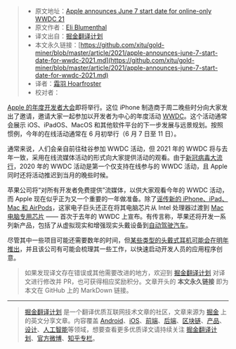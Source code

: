 > * 原文地址：[Apple announces June 7 start date for online-only WWDC 21](https://www.cnet.com/news/apple-announces-june-7-start-date-for-wwdc-2021/)
> * 原文作者：[Eli Blumenthal](https://www.cnet.com/profiles/eli.blumenthal/)
> * 译文出自：[掘金翻译计划](https://github.com/xitu/gold-miner)
> * 本文永久链接：[https://github.com/xitu/gold-miner/blob/master/article/2021/apple-announces-june-7-start-date-for-wwdc-2021.md](https://github.com/xitu/gold-miner/blob/master/article/2021/apple-announces-june-7-start-date-for-wwdc-2021.md)
> * 译者：[霜羽 Hoarfroster](https://github.com/Hoarfroster)
> * 校对者：

[Apple 的](https://www.apple.com.cn/)[年度开发者大会](https://developer.apple.com/wwdc21/)即将举行。这位 iPhone 制造商于周二晚些时分向大家发出了邀请，邀请大家一起参加以开发者为中心的年度活动 [WWDC](https://www.cnet.com/news/wwdc-2020-heres-everything-apple-announced-ios-14-macos-big-sur-mac-arm-chips-siri-messages-memoji/)。这个活动通常会展示 iOS、iPadOS、MacOS 和其他软件平台的下一步发展与远景规划。按照惯例，今年的在线活动通常在 6 月初举行（6 月 7 日至 11 日）。 

通常来说，人们会亲自前往硅谷参加 WWDC 活动，但 2021 年的 WWDC 将与去年一致，采用在线流媒体活动的形式向大家提供活动的观看。由于[新冠病毒大流行](https://www.cnet.com/health/covid-19-vaccine-details-new-variants-when-you-can-get-vaccinated-hidden-fees/)，2020 年的 WWDC 活动是第一个仅支持在线参与的 WWDC 活动，且 Apple 同时还将活动推迟到当月的晚些时候。

苹果公司将“对所有开发者免费提供”流媒体，以供大家观看今年的 WWDC 活动，而 Apple 现在似乎正为又一个重要的一年做准备。除了[谣传新的 iPhone、iPad、Mac 和 AirPods](https://www.cnet.com/news/iphone-13-rumors-so-far-release-date-specs-price-and-everything-else-were-hearing/)，这家电子巨头还正在将其电脑芯片从 Intel 处理器过渡到 [Mac 电脑专用芯片](https://www.cnet.com/news/apple-gives-macs-brain-transplant-new-arm-chips-starting-this-year-wwdc-2020/) —— 首次于去年的  WWDC 上宣布。有传言称，苹果还将开发一系列新产品，包括了从虚拟现实和增强现实头戴设备到[自动驾驶汽车](https://www.cnet.com/roadshow/news/apple-car-debut-battery-technology-production-2024/)。

尽管其中一些项目可能还需要数年的时间，但[某些类型的头戴式耳机可能会在明年推出](https://www.cnet.com/news/apple-to-release-mixed-reality-headset-in-2022-analyst-predicts/)，并且该公司有可能会梳理其一些工作，以快速启动开发人员的应用程序创意。

> 如果发现译文存在错误或其他需要改进的地方，欢迎到 [掘金翻译计划](https://github.com/xitu/gold-miner) 对译文进行修改并 PR，也可获得相应奖励积分。文章开头的 **本文永久链接** 即为本文在 GitHub 上的 MarkDown 链接。

---

> [掘金翻译计划](https://github.com/xitu/gold-miner) 是一个翻译优质互联网技术文章的社区，文章来源为 [掘金](https://juejin.im) 上的英文分享文章。内容覆盖 [Android](https://github.com/xitu/gold-miner#android)、[iOS](https://github.com/xitu/gold-miner#ios)、[前端](https://github.com/xitu/gold-miner#前端)、[后端](https://github.com/xitu/gold-miner#后端)、[区块链](https://github.com/xitu/gold-miner#区块链)、[产品](https://github.com/xitu/gold-miner#产品)、[设计](https://github.com/xitu/gold-miner#设计)、[人工智能](https://github.com/xitu/gold-miner#人工智能)等领域，想要查看更多优质译文请持续关注 [掘金翻译计划](https://github.com/xitu/gold-miner)、[官方微博](http://weibo.com/juejinfanyi)、[知乎专栏](https://zhuanlan.zhihu.com/juejinfanyi)。
